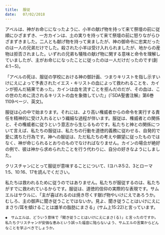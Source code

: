 ```yaml
---
title:  服従
date:   07/02/2018
---
```


アベルは、神がお命じになったように、小羊の献げ物を持って来て祭壇の前に従順にひざまずき、一方カインは、土の実りを持って来て祭壇の前に怒りながらひざまずきました。二人とも献げ物を持って来ましたが、神の御命令に忠実だったのは一人の兄弟だけでした。殺された小羊は受け入れられましたが、地からの産物は拒否されました。いずれの兄弟も犠牲の献げ物に関する意味と命令を理解していましたが、主がお命じになったことに従ったのは一人だけだったのです(創4:1∼5)。

「アベルの死は、服従の学校における神の御計画、つまりキリストを指し示すいけにえによって予表されたイエス・キリストの血によって救われることを、カインが拒んだ結果であった。カインは血を流すことを拒んだのだが、その血は、この世のために流されるキリストの血を象徴していた」(『SDA聖書注解』第6巻1109ページ、英文)。

服従は心の中で始まります。それには、より高い権威者からの命令を実行する責任を精神的に受け入れるという繊細な過程が伴います。服従は、権威者との関係と、その権威者に従うという意志から生じるものです。私たちと神との関係について言えば、私たちの服従は、私たちの行動を道徳的義務に従わせる、自発的で愛に満ちた行為です。神への服従は、ただ私たちの考えや願望に従ったものではなく、神が命じられるとおりのものでなければなりません。カインの場合が絶好の例で、彼は神から求められたことを行う代わりに、自分の好きなようにしました。

クリスチャンにとって服従が意味することについて、Iヨハネ5:2、3とローマ1:5、10:16、17を読んでください。

私たちは救われるために従うのではありません。私たちが服従するのは、私たちがすでに救われているからです。服従は、道徳的信仰の実際的な表現です。サムエルはサウルに、「主が喜ばれるのは焼き尽くす献げ物やいけにえであろうか。むしろ、主の御声に聞き従うことではないか。見よ、聞き従うことはいけにえにまさり/耳を傾けることは雄羊の脂肪にまさる」(サム上15:22)と言っています。

`◆　サムエルは、どういう意味で「聞き従うことはいけにえにまさ(る)」と言ったのですか。私たちクリスチャンが安価な恵みという誤った福音に陥らないよう、サムエルの言葉からどんなことを学ぶべきでしょうか。`
